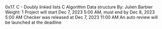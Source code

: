 0x17. C - Doubly linked lists
C
Algorithm
Data structure
 By: Julien Barbier
 Weight: 1
 Project will start Dec 7, 2023 5:00 AM, must end by Dec 8, 2023 5:00 AM
 Checker was released at Dec 7, 2023 11:00 AM
 An auto review will be launched at the deadline

